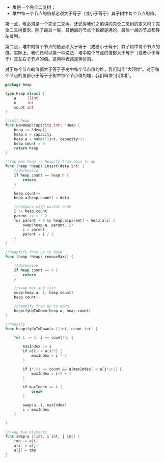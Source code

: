 - 堆是一个完全二叉树；
- 堆中每一个节点的值都必须大于等于（或小于等于）其子树中每个节点的值。



第一点，堆必须是一个完全二叉树。还记得我们之前讲的完全二叉树的定义吗？完全二叉树要求，除了最后一层，其他层的节点个数都是满的，最后一层的节点都靠左排列。

第二点，堆中的每个节点的值必须大于等于（或者小于等于）其子树中每个节点的值。实际上，我们还可以换一种说法，堆中每个节点的值都大于等于（或者小于等于）其左右子节点的值。这两种表述是等价的。

对于每个节点的值都大于等于子树中每个节点值的堆，我们叫作“大顶堆”。对于每个节点的值都小于等于子树中每个节点值的堆，我们叫作“小顶堆”。

```go
package heap

type Heap struct {
	a     []int
	n     int
	count int
}

//init heap
func NewHeap(capacity int) *Heap {
	heap := &Heap{}
	heap.n = capacity
	heap.a = make([]int, capacity+1)
	heap.count = 0
	return heap
}

//top-max heap -> heapify from down to up
func (heap *Heap) insert(data int) {
	//defensive
	if heap.count == heap.n {
		return
	}

	heap.count++
	heap.a[heap.count] = data

	//compare with parent node
	i := heap.count
	parent := i / 2
	for parent > 0 && heap.a[parent] < heap.a[i] {
		swap(heap.a, parent, i)
		i = parent
		parent = i / 2
	}
}

//heapfify from up to down
func (heap *Heap) removeMax() {

	//defensive
	if heap.count == 0 {
		return
	}

	//swap max and last
	swap(heap.a, 1, heap.count)
	heap.count--

	//heapify from up to down
	heapifyUpToDown(heap.a, heap.count)
}

//heapify
func heapifyUpToDown(a []int, count int) {

	for i := 1; i <= count/2; {

		maxIndex := i
		if a[i] < a[i*2] {
			maxIndex = i * 2
		}

		if i*2+1 <= count && a[maxIndex] < a[i*2+1] {
			maxIndex = i*2 + 1
		}

		if maxIndex == i {
			break
		}

		swap(a, i, maxIndex)
		i = maxIndex
	}

}

//swap two elements
func swap(a []int, i int, j int) {
	tmp := a[i]
	a[i] = a[j]
	a[j] = tmp
}
```

